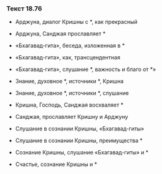 ### Текст 18.76

- Арджуна, диалог Кришны с *, как прекрасный

- Арджуна, Санджая прославляет *

- «Бхагавад-гита», беседа, изложенная в *

- «Бхагавад-гита», как, трансцендентная

- «Бхагавад-гита», слушание *, важность и благо от *»

- Знание, духовное *, источники *, Кришна

- Знание, духовное *, источники *, слушание

- Кришна, Господь, Санджая восхваляет *

- Санджая, прославляет Кришну и Арджуну

- Слушание в сознании Кришны, «Бхагавад-гиты»

- Слушание в сознании Кришны, преимущества *

- Сознание Кришны, слушание «Бхагавад-гиты» и *

- Счастье, сознание Кришны и *
	

